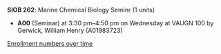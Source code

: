 **SIOB 262**: Marine Chemical Biology Seminr (1 units)

- **A00** (Seminar) at 3:30 pm–4:50 pm on Wednesday at VAUGN 100 by Gerwick, William Henry (A01983723)

[Enrollment numbers over time](./SIOB262.tsv)
